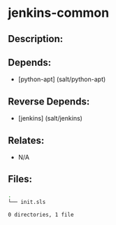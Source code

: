 # jenkins-common

## Description:



## Depends:

  -  [python-apt] (salt/python-apt)

## Reverse Depends:

  -  [jenkins] (salt/jenkins)

## Relates:

  -  N/A

## Files:

```bash
.
└── init.sls

0 directories, 1 file
```
